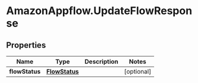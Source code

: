 # AmazonAppflow.UpdateFlowResponse

## Properties

Name | Type | Description | Notes
------------ | ------------- | ------------- | -------------
**flowStatus** | [**FlowStatus**](FlowStatus.md) |  | [optional] 



